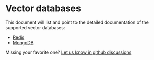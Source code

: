 # Vector databases

This document will list and point to the detailed documentation of the supported vector databases:

- [Redis](redis/redis.md)
- [MongoDB](mongodb/mongodb.md)

Missing your favorite one? [Let us know in github discussions](https://github.com/superlinked/superlinked/discussions/41)
